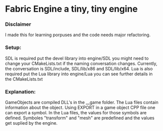 # Fabric Engine a tiny, tiny engine

### Disclaimer

I made this for learning porpuses and the code needs major refactoring.


### Setup:

SDL is required put the devel library into engine/SDL you might need to change your CMakeLists.txt if the naming conversation changes. Currently, the conversation is SDL/include, SDL/lib/x86 and SDL/lib/x64.
Lua is also required put the Lua library into engine/Lua you can see further details in the CMakeLists.txt

### Explanation:

GameObjects are compiled DLL's in the __game folder.
The Lua files contain information about the object.
Using EXPORT in a game object CPP file one can export a symbol.
In the Lua files, the values for those symbols are defined.
Symboles "transform" and "mesh" are predefined and the values get suplied by the engine.
